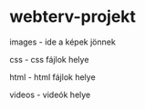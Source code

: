 # webterv-projekt
images - ide a képek jönnek

css - css fájlok helye

html - html fájlok helye

videos - videók helye
